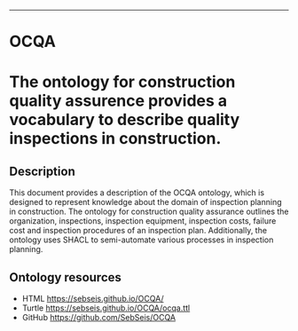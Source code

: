 
---

# OCQA
# The ontology for construction quality assurence provides a vocabulary to describe quality inspections in construction.

## Description
This document provides a description of the OCQA ontology, which is designed to represent knowledge about the domain of inspection planning in construction. The ontology for construction quality assurance outlines the organization, inspections, inspection equipment, inspection costs, failure cost and inspection procedures of an inspection plan. Additionally, the ontology uses SHACL to semi-automate various processes in inspection planning.

## Ontology resources
* HTML      https://sebseis.github.io/OCQA/
* Turtle    https://sebseis.github.io/OCQA/ocqa.ttl
* GitHub    https://github.com/SebSeis/OCQA
